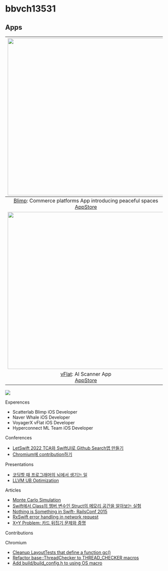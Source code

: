 # bbvch13531

## Apps

|<img width='500px' src="https://github.com/bbvch13531/bbvch13531/assets/9498744/f8b17579-e1fb-4f51-aef3-dbcb8d12c82c"/> | <img width='400px' src="https://github.com/bbvch13531/bbvch13531/assets/9498744/f9edfdad-7396-4baa-861a-84c7513e2ee0" /> |
|:---:|:---:|
| [Blimp](https://blimp.space/): Commerce platforms App introducing peaceful spaces <br/> [AppStore](https://apps.apple.com/kr/app/%EB%B8%94%EB%A6%BC%ED%94%84-blimp/id1499816662) | [Naver Whale](https://whale.naver.com/ko/): Web Browser for smart browsing experience <br/> [AppStore](https://apps.apple.com/us/app/whale-naver-whale-browser/id1374073304) |
| <img width='500px' src="https://github.com/bbvch13531/bbvch13531/assets/9498744/095e6125-423e-43d8-8f68-398f71bf7cfd" /> | <img width='500px' src="https://github.com/bbvch13531/bbvch13531/assets/9498744/eeff43c0-3d39-4fe2-975e-8cb6a8f645fe" /> |
| [vFlat](https://www.vflat.com/?lang=en): AI Scanner App <br/> [AppStore](https://apps.apple.com/app/apple-store/id1540238220) | Metamon : Face generation App using GAN Model <br/> [Blog](https://hyperconnect.github.io/MarioNETte/) |
  

![](https://github-readme-stats.vercel.app/api?username=bbvch13531&show_icons=true&theme=radical)


Experences

- Scatterlab Blimp iOS Developer 
- Naver Whale iOS Developer
- VoyagerX vFlat iOS Developer
- Hyperconnect ML Team iOS Developer

Conferences
- [LetSwift 2022 TCA와 SwiftUI로 Github Search앱 만들기](https://www.slideshare.net/ssuser3d03b2/swiftui-tca-github-search)
- [Chromium에 contribution하기](https://www.slideshare.net/ssuser3d03b2/chromium-contribution)

Presentations
- [코딩할 때 프로그래머의 뇌에서 생기는 일](https://www.slideshare.net/ssuser3d03b2/ss-255097293)
- [LLVM UB Optimization](https://www.slideshare.net/ssuser3d03b2/llvm-ub-optimization)

Articles
- [Monte Carlo Simulation](https://gist.github.com/bbvch13531/e97767996381c310cee6811ae3629295)
- [Swift에서 Class의 멤버 변수인 Struct의 메모리 공간을 알아보는 실험](https://gist.github.com/bbvch13531/579a7f4c744f52b3205b8061b2e57597)
- [Nothing is Something in Swift- RailsConf 2015](https://gist.github.com/bbvch13531/0687575aaffd4e03693cd2d073e889da)
- [RxSwift error handling in network request](https://gist.github.com/bbvch13531/3d049b94b30e4e500c9696d8a69c3c41)
- [X+Y Problem: 카드 뒤집기 문제와 증명](https://gist.github.com/bbvch13531/bf3988b41f269b5f2e39de436f4db4d8)

Contributions

Chromium
- [Cleanup LayoutTests that define a function gc()](https://chromium-review.googlesource.com/c/chromium/src/+/742761)
- [Refactor base::ThreadChecker to THREAD_CHECKER macros](https://chromium-review.googlesourc.com/c/chromium/src/+/1191342)
- [Add build/build_config.h to using OS macro](https://chromium-review.googlesource.com/c/chromium/src/+/1278457)
